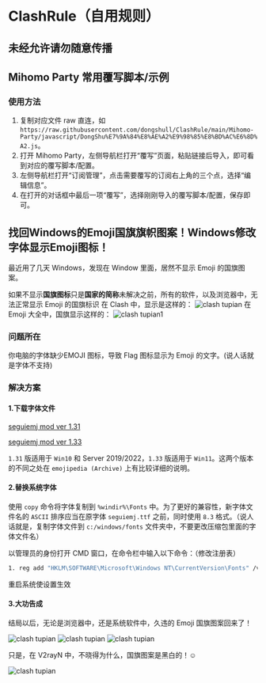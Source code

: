 # ClashRule（自用规则）

## 未经允许请勿随意传播

## Mihomo Party 常用覆写脚本/示例

### 使用方法

1. 复制对应文件 raw 直连，如 `https://raw.githubusercontent.com/dongshull/ClashRule/main/Mihomo-Party/javascript/DongShu%E7%9A%84%E8%AE%A2%E9%98%85%E8%BD%AC%E6%8D%A2.js`。
2. 打开 Mihomo Party，左侧导航栏打开“覆写”页面，粘贴链接后导入，即可看到对应的覆写脚本/配置。
3. 左侧导航栏打开“订阅管理”，点击需要覆写的订阅右上角的三个点，选择“编辑信息”。
4. 在打开的对话框中最后一项“覆写”，选择刚刚导入的覆写脚本/配置，保存即可。

## 找回Windows的Emoji国旗旗帜图案！Windows修改字体显示Emoji图标！

最近用了几天 Windows，发现在 Window 里面，居然不显示 Emoji 的国旗图案。

如果不显示**国旗图标**只是**国家的简称**未解决之前，所有的软件，以及浏览器中，无法正常显示 Emoji 的国旗标识
在 Clash 中，显示是这样的：
![clash tupian](https://v2rayssr.com/wp-content/uploads/2024/08/a.png)
在 Emoji 大全中，国旗显示这样的：
![clash tupian1](https://v2rayssr.com/wp-content/uploads/2024/08/b.png)

### 问题所在

你电脑的字体缺少EMOJI 图标，导致 Flag 图标显示为 Emoji 的文字。(说人话就是字体不支持)

### 解决方案

#### 1.下载字体文件
[seguiemj mod ver 1.31](https://github.com/dongshull/ClashRule/main/1.31/seguiemj_mod.ttf)

[seguiemj mod ver 1.33](https://github.com/dongshull/ClashRule/main/1.33/seguiemj_mod.ttf)

`1.31` 版适用于 `Win10` 和 Server 2019/2022，`1.33` 版适用于 `Win11`。这两个版本的不同之处在 `emojipedia (Archive)` 上有比较详细的说明。

#### 2.替换系统字体

使用 `copy` 命令将字体复制到 `%windir%\Fonts` 中。为了更好的兼容性，新字体文件名的 `ASCII` 排序应当在原字体 `seguiemj.ttf` 之前，同时使用 `8.3` 格式。（说人话就是，复制字体文件到 `c:/windows/fonts` 文件夹中，不要更改压缩包里面的字体文件名）

以管理员的身份打开 CMD 窗口，在命令栏中输入以下命令：（修改注册表）

```bash
1. reg add "HKLM\SOFTWARE\Microsoft\Windows NT\CurrentVersion\Fonts" /v "Segoe UI Emoji (TrueType)" /d segoeemj.ttf /f
```

重启系统使设置生效

#### 3.大功告成

结局以后，无论是浏览器中，还是系统软件中，久违的 Emoji 国旗图案回来了！

![clash tupian](https://camo.githubusercontent.com/b7b271dacdb992bbb59e270bcb3efe36d8ed50714df2d93039e5ebe096360fd8/68747470733a2f2f76327261797373722e636f6d2f77702d636f6e74656e742f75706c6f6164732f323032342f30382f612e706e67)
![clash tupian](https://v2rayssr.com/wp-content/uploads/2024/08/f.png)
![clash tupian](https://v2rayssr.com/wp-content/uploads/2024/08/d.png)

只是，在 V2rayN 中，不晓得为什么，国旗图案是黑白的！☺

![clash tupian](https://v2rayssr.com/wp-content/uploads/2024/08/ff.png)